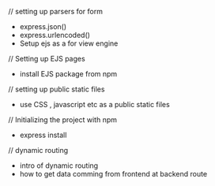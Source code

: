 // setting up parsers for form

- express.json()
- express.urlencoded()
- Setup ejs as a for view engine

// Setting up EJS pages

- install EJS package from npm

// setting up public static files

- use CSS , javascript etc as a public static files

// Initializing the project with npm

- express install

// dynamic routing

- intro of dynamic routing
- how to get data comming from frontend at backend route
